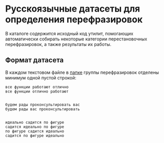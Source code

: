 # Русскоязычные датасеты для определения перефразировок

В каталоге содержится исходный код утилит, помогающих автоматически собирать некоторые
категории перестановочных перефразировок, а также результаты их работы.

## Формат датасета

В каждом текстовом файле в [папке](https://github.com/Koziev/NLP_Datasets/tree/master/ParaphraseDetection/Data) группы перефразировок отделены минимум одной пустой строкой:

```
все функции работают отлично
все функции отлично работают


будем рады проконсультировать вас
будем рады вас проконсультировать


идеально садится по фигуре
садится идеально по фигуре
по фигуре садится идеально
садится по фигуре идеально
```





